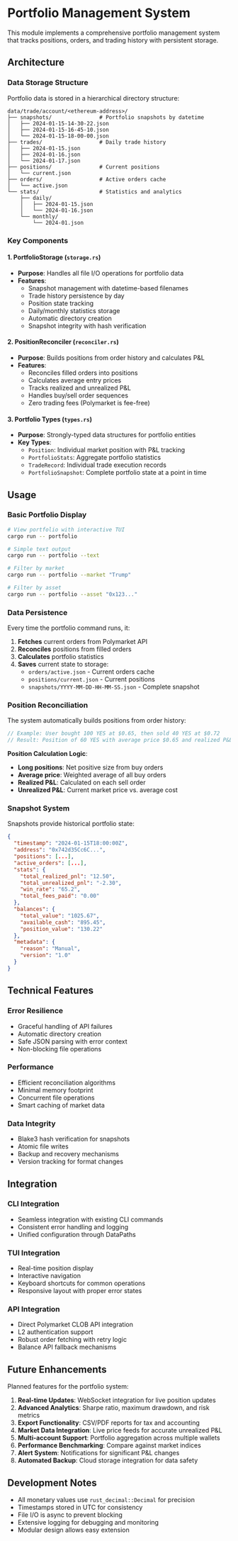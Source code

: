 # Portfolio Management System

This module implements a comprehensive portfolio management system that tracks positions, orders, and trading history with persistent storage.

## Architecture

### Data Storage Structure

Portfolio data is stored in a hierarchical directory structure:

```
data/trade/account/<ethereum-address>/
├── snapshots/               # Portfolio snapshots by datetime
│   ├── 2024-01-15-14-30-22.json
│   ├── 2024-01-15-16-45-10.json
│   └── 2024-01-15-18-00-00.json
├── trades/                  # Daily trade history
│   ├── 2024-01-15.json
│   ├── 2024-01-16.json
│   └── 2024-01-17.json
├── positions/               # Current positions
│   └── current.json
├── orders/                  # Active orders cache
│   └── active.json
└── stats/                   # Statistics and analytics
    ├── daily/
    │   ├── 2024-01-15.json
    │   └── 2024-01-16.json
    └── monthly/
        └── 2024-01.json
```

### Key Components

#### 1. PortfolioStorage (`storage.rs`)
- **Purpose**: Handles all file I/O operations for portfolio data
- **Features**:
  - Snapshot management with datetime-based filenames
  - Trade history persistence by day
  - Position state tracking
  - Daily/monthly statistics storage
  - Automatic directory creation
  - Snapshot integrity with hash verification

#### 2. PositionReconciler (`reconciler.rs`)
- **Purpose**: Builds positions from order history and calculates P&L
- **Features**:
  - Reconciles filled orders into positions
  - Calculates average entry prices
  - Tracks realized and unrealized P&L
  - Handles buy/sell order sequences
  - Zero trading fees (Polymarket is fee-free)

#### 3. Portfolio Types (`types.rs`)
- **Purpose**: Strongly-typed data structures for portfolio entities
- **Key Types**:
  - `Position`: Individual market position with P&L tracking
  - `PortfolioStats`: Aggregate portfolio statistics
  - `TradeRecord`: Individual trade execution records
  - `PortfolioSnapshot`: Complete portfolio state at a point in time

## Usage

### Basic Portfolio Display
```bash
# View portfolio with interactive TUI
cargo run -- portfolio

# Simple text output
cargo run -- portfolio --text

# Filter by market
cargo run -- portfolio --market "Trump"

# Filter by asset
cargo run -- portfolio --asset "0x123..."
```

### Data Persistence

Every time the portfolio command runs, it:

1. **Fetches** current orders from Polymarket API
2. **Reconciles** positions from filled orders
3. **Calculates** portfolio statistics
4. **Saves** current state to storage:
   - `orders/active.json` - Current orders cache
   - `positions/current.json` - Current positions
   - `snapshots/YYYY-MM-DD-HH-MM-SS.json` - Complete snapshot

### Position Reconciliation

The system automatically builds positions from order history:

```rust
// Example: User bought 100 YES at $0.65, then sold 40 YES at $0.72
// Result: Position of 60 YES with average price $0.65 and realized P&L of $2.80
```

**Position Calculation Logic**:
- **Long positions**: Net positive size from buy orders
- **Average price**: Weighted average of all buy orders
- **Realized P&L**: Calculated on each sell order
- **Unrealized P&L**: Current market price vs. average cost

### Snapshot System

Snapshots provide historical portfolio state:

```json
{
  "timestamp": "2024-01-15T18:00:00Z",
  "address": "0x742d35Cc6C...",
  "positions": [...],
  "active_orders": [...],
  "stats": {
    "total_realized_pnl": "12.50",
    "total_unrealized_pnl": "-2.30",
    "win_rate": "65.2",
    "total_fees_paid": "0.00"
  },
  "balances": {
    "total_value": "1025.67",
    "available_cash": "895.45",
    "position_value": "130.22"
  },
  "metadata": {
    "reason": "Manual",
    "version": "1.0"
  }
}
```

## Technical Features

### Error Resilience
- Graceful handling of API failures
- Automatic directory creation
- Safe JSON parsing with error context
- Non-blocking file operations

### Performance
- Efficient reconciliation algorithms
- Minimal memory footprint
- Concurrent file operations
- Smart caching of market data

### Data Integrity
- Blake3 hash verification for snapshots
- Atomic file writes
- Backup and recovery mechanisms
- Version tracking for format changes

## Integration

### CLI Integration
- Seamless integration with existing CLI commands
- Consistent error handling and logging
- Unified configuration through DataPaths

### TUI Integration
- Real-time position display
- Interactive navigation
- Keyboard shortcuts for common operations
- Responsive layout with proper error states

### API Integration
- Direct Polymarket CLOB API integration
- L2 authentication support
- Robust order fetching with retry logic
- Balance API fallback mechanisms

## Future Enhancements

Planned features for the portfolio system:

1. **Real-time Updates**: WebSocket integration for live position updates
2. **Advanced Analytics**: Sharpe ratio, maximum drawdown, and risk metrics
3. **Export Functionality**: CSV/PDF reports for tax and accounting
4. **Market Data Integration**: Live price feeds for accurate unrealized P&L
5. **Multi-account Support**: Portfolio aggregation across multiple wallets
6. **Performance Benchmarking**: Compare against market indices
7. **Alert System**: Notifications for significant P&L changes
8. **Automated Backup**: Cloud storage integration for data safety

## Development Notes

- All monetary values use `rust_decimal::Decimal` for precision
- Timestamps stored in UTC for consistency
- File I/O is async to prevent blocking
- Extensive logging for debugging and monitoring
- Modular design allows easy extension